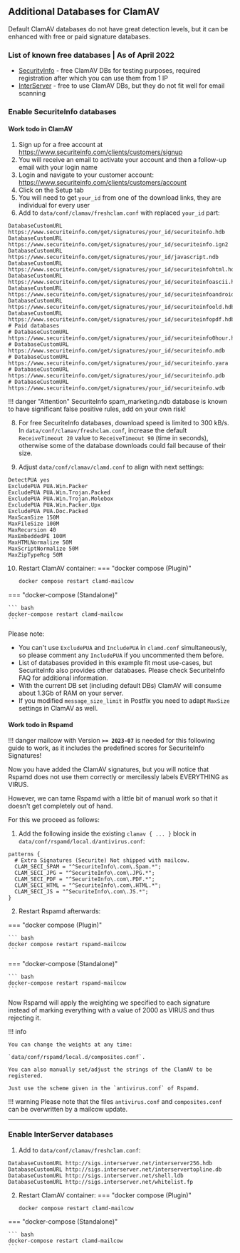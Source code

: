 ## Additional Databases for ClamAV

Default ClamAV databases do not have great detection levels, but it can be enhanced with free or paid signature databases.

### List of known free databases | As of April 2022

- [SecurityInfo](https://www.securiteinfo.com/) - free ClamAV DBs for testing purposes, required registration after which you can use them from 1 IP
- [InterServer](http://rbluri.interserver.net/) - free to use ClamAV DBs, but they do not fit well for email scanning

### Enable SecuriteInfo databases

#### Work todo in ClamAV

1. Sign up for a free account at https://www.securiteinfo.com/clients/customers/signup
2. You will receive an email to activate your account and then a follow-up email with your login name
3. Login and navigate to your customer account: https://www.securiteinfo.com/clients/customers/account
4. Click on the Setup tab
5. You will need to get `your_id` from one of the download links, they are individual for every user
7. Add to `data/conf/clamav/freshclam.conf` with replaced `your_id` part:
```
DatabaseCustomURL https://www.securiteinfo.com/get/signatures/your_id/securiteinfo.hdb
DatabaseCustomURL https://www.securiteinfo.com/get/signatures/your_id/securiteinfo.ign2
DatabaseCustomURL https://www.securiteinfo.com/get/signatures/your_id/javascript.ndb
DatabaseCustomURL https://www.securiteinfo.com/get/signatures/your_id/securiteinfohtml.hdb
DatabaseCustomURL https://www.securiteinfo.com/get/signatures/your_id/securiteinfoascii.hdb
DatabaseCustomURL https://www.securiteinfo.com/get/signatures/your_id/securiteinfoandroid.hdb
DatabaseCustomURL https://www.securiteinfo.com/get/signatures/your_id/securiteinfoold.hdb
DatabaseCustomURL https://www.securiteinfo.com/get/signatures/your_id/securiteinfopdf.hdb
# Paid databases
# DatabaseCustomURL https://www.securiteinfo.com/get/signatures/your_id/securiteinfo0hour.hdb
# DatabaseCustomURL https://www.securiteinfo.com/get/signatures/your_id/securiteinfo.mdb
# DatabaseCustomURL https://www.securiteinfo.com/get/signatures/your_id/securiteinfo.yara
# DatabaseCustomURL https://www.securiteinfo.com/get/signatures/your_id/securiteinfo.pdb
# DatabaseCustomURL https://www.securiteinfo.com/get/signatures/your_id/securiteinfo.wdb
```

!!! danger "Attention"
    SecuriteInfo spam_marketing.ndb database is known to have significant false positive rules, add on your own risk!

8. For free SecuriteInfo databases, download speed is limited to 300 kB/s. In `data/conf/clamav/freshclam.conf`, increase the default `ReceiveTimeout 20` value to `ReceiveTimeout 90` (time in seconds), otherwise some of the database downloads could fail because of their size.

9. Adjust `data/conf/clamav/clamd.conf` to align with next settings:
```
DetectPUA yes
ExcludePUA PUA.Win.Packer
ExcludePUA PUA.Win.Trojan.Packed
ExcludePUA PUA.Win.Trojan.Molebox
ExcludePUA PUA.Win.Packer.Upx
ExcludePUA PUA.Doc.Packed
MaxScanSize 150M
MaxFileSize 100M
MaxRecursion 40
MaxEmbeddedPE 100M
MaxHTMLNormalize 50M
MaxScriptNormalize 50M
MaxZipTypeRcg 50M
```
10. Restart ClamAV container:
=== "docker compose (Plugin)"

    ``` bash
    docker compose restart clamd-mailcow
    ```

=== "docker-compose (Standalone)"

    ``` bash
    docker-compose restart clamd-mailcow
    ```

Please note:

- You can't use `ExcludePUA` and `IncludePUA` in `clamd.conf` simultaneously, so please comment any `IncludePUA` if you uncommented them before.
- List of databases provided in this example fit most use-cases, but SecuriteInfo also provides other databases. Please check SecuriteInfo FAQ for additional information.
- With the current DB set (including default DBs) ClamAV will consume about 1.3Gb of RAM on your server.
- If you modified  `message_size_limit` in Postfix you need to adapt `MaxSize` settings in ClamAV as well.

#### Work todo in Rspamd

!!! danger
    mailcow with Version **`>= 2023-07`** is needed for this following guide to work, as it includes the predefined scores for SecuriteInfo Signatures!

Now you have added the ClamAV signatures, but you will notice that Rspamd does not use them correctly or mercilessly labels EVERYTHING as VIRUS.

However, we can tame Rspamd with a little bit of manual work so that it doesn't get completely out of hand.

For this we proceed as follows:

1. Add the following inside the existing `clamav { ... }` block in `data/conf/rspamd/local.d/antivirus.conf`:

```
patterns {
  # Extra Signatures (Securite) Not shipped with mailcow.
  CLAM_SECI_SPAM = "^SecuriteInfo\.com\.Spam.*";
  CLAM_SECI_JPG = "^SecuriteInfo\.com\.JPG.*";
  CLAM_SECI_PDF = "^SecuriteInfo\.com\.PDF.*";
  CLAM_SECI_HTML = "^SecuriteInfo\.com\.HTML.*";
  CLAM_SECI_JS = "^SecuriteInfo\.com\.JS.*";
}
```

2. Restart Rspamd afterwards:

=== "docker compose (Plugin)"

    ``` bash
    docker compose restart rspamd-mailcow
    ```

=== "docker-compose (Standalone)"

    ``` bash
    docker-compose restart rspamd-mailcow
    ```

Now Rspamd will apply the weighting we specified to each signature instead of marking everything with a value of 2000 as VIRUS and thus rejecting it.


!!! info

    You can change the weights at any time:

    `data/conf/rspamd/local.d/composites.conf`.

    You can also manually set/adjust the strings of the ClamAV to be registered.

    Just use the scheme given in the `antivirus.conf` of Rspamd.

!!! warning
    Please note that the files `antivirus.conf` and `composites.conf` can be overwritten by a mailcow update.

---
### Enable InterServer databases

1. Add to `data/conf/clamav/freshclam.conf`:
```
DatabaseCustomURL http://sigs.interserver.net/interserver256.hdb
DatabaseCustomURL http://sigs.interserver.net/interservertopline.db
DatabaseCustomURL http://sigs.interserver.net/shell.ldb
DatabaseCustomURL http://sigs.interserver.net/whitelist.fp
```
2. Restart ClamAV container:
=== "docker compose (Plugin)"

    ``` bash
    docker compose restart clamd-mailcow
    ```

=== "docker-compose (Standalone)"

    ``` bash
    docker-compose restart clamd-mailcow
    ```
